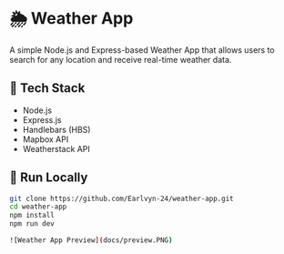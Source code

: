 # 🌦️ Weather App

A simple Node.js and Express-based Weather App that allows users to search for any location and receive real-time weather data.

## 🔧 Tech Stack
- Node.js
- Express.js
- Handlebars (HBS)
- Mapbox API
- Weatherstack API

## 🚀 Run Locally

```bash
git clone https://github.com/Earlvyn-24/weather-app.git
cd weather-app
npm install
npm run dev

![Weather App Preview](docs/preview.PNG)